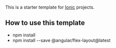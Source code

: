 This is a starter template for [Ionic](http://ionicframework.com/docs/) projects.

## How to use this template

- npm install
- npm install --save @angular/flex-layout@latest


